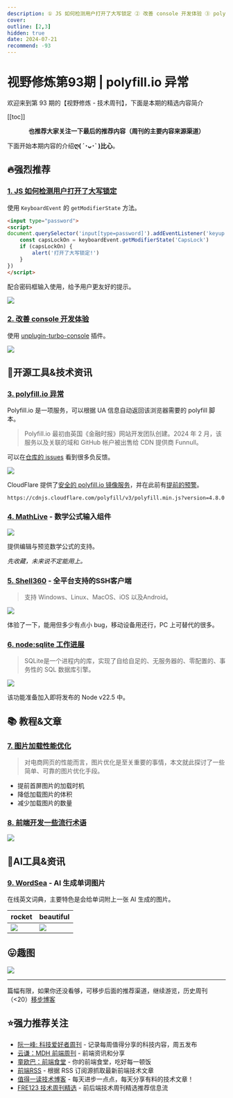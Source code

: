 ```yaml
---
description: ① JS 如何检测用户打开了大写锁定 ② 改善 console 开发体验 ③ polyfill.io 异常④ MathLive - 数学公式输入组件 ⑤ Shell360 - 全平台支持的SSH客户端 ⑥ node:sqlite 工作进展 ⑦ 图片加载性能优化 ⑧ 前端开发一些流行术语 ⑨ WordSea - AI 生成单词图片
cover: 
outline: [2,3]
hidden: true
date: 2024-07-21
recommend: -93
---
```


# 视野修炼第93期 | polyfill.io 异常

欢迎来到第 93 期的【视野修炼 - 技术周刊】，下面是本期的精选内容简介

[[toc]]

<center>

**​也推荐大家关注一下最后的推荐内容（周刊的主要内容来源渠道）**

</center>

下面开始本期内容的介绍**ღ( ´･ᴗ･` )比心**。

## 🔥强烈推荐
### [1. JS 如何检测用户打开了大写锁定](https://davidwalsh.name/detect-caps-lock)

使用 `KeyboardEvent` 的 `getModifierState` 方法。

```html
<input type="password">
<script>
document.querySelector('input[type=password]').addEventListener('keyup', (keyboardEvent) => {
    const capsLockOn = keyboardEvent.getModifierState('CapsLock')
    if (capsLockOn) {
        alert('打开了大写锁定!')
    }
})
</script>
```
配合密码框输入使用，给予用户更友好的提示。

![](https://cdn.upyun.sugarat.top/mdImg/sugar/04939ed70ba30350591ebde022863388)

### [2. 改善 console 开发体验](https://github.com/unplugin/unplugin-turbo-console)

使用 [unplugin-turbo-console](https://utc.yuy1n.io/) 插件。

![](https://cdn.upyun.sugarat.top/mdImg/sugar/3b5ec80b93256dc13327d2adce8e1a61)

## 🔧开源工具&技术资讯
### [3. polyfill.io 异常](https://mp.weixin.qq.com/s/HSHvCS9bbDjm5cxCjAq45A?poc_token=HAAMnWajiLDMWe9FjX59n-j4TQHV8ZZUe_OTXfS4)

Polyfill.io 是一项服务，可以根据 UA 信息自动返回该浏览器需要的 polyfill 脚本。

>Polyfill.io 最初由英国《金融时报》网站开发团队创建。2024 年 2 月，该服务以及关联的域和 GitHub 帐户被出售给 CDN 提供商 Funnull。

可以在[仓库的 issues](https://github.com/polyfillpolyfill/polyfill-service/issues) 看到很多负反馈。

![](https://cdn.upyun.sugarat.top/mdImg/sugar/12894dd3548c6cc30c0979d483ecf988)

CloudFlare 提供了[安全的 polyfill.io 镜像服务](https://cdnjs.cloudflare.com/polyfill/)，并在此前有[提前的预警](https://blog.cloudflare.com/polyfill-io-now-available-on-cdnjs-reduce-your-supply-chain-risk)。

`https://cdnjs.cloudflare.com/polyfill/v3/polyfill.min.js?version=4.8.0`

### [4. MathLive](https://github.com/arnog/mathlive?tab=readme-ov-file) - 数学公式输入组件

![](https://cdn.upyun.sugarat.top/mdImg/sugar/7801d880fbbec23c09e84a9100ac4dc4)

提供编辑与预览数学公式的支持。

*先收藏，未来说不定能用上。*

### [5. Shell360](https://github.com/shell360/release) - 全平台支持的SSH客户端
>支持 Windows、Linux、MacOS、iOS 以及Android。

![](https://cdn.upyun.sugarat.top/mdImg/sugar/423e94ce9c1dafdc8ab0f37390901cb7)

体验了一下，能用但多少有点小 bug，移动设备用还行，PC 上可替代的很多。

### [6. node:sqlite 工作进展](https://github.com/nodejs/node/pull/53752#issuecomment-2227295638)

>SQLite是一个进程内的库，实现了自给自足的、无服务器的、零配置的、事务性的 SQL 数据库引擎。

![](https://cdn.upyun.sugarat.top/mdImg/sugar/59f222bbe3aba304f4df43322ca4eb86)

该功能准备加入即将发布的 Node v22.5 中。

## 📚 教程&文章
### [7. 图片加载性能优化](https://mp.weixin.qq.com/s/6YUuE8IJ-B9XF9On6LmLKw)

>对电商网页的性能而言，图片优化是至关重要的事情，本文就此探讨了一些简单、可靠的图片优化手段。

* 提前首屏图片的加载时机
* 降低加载图片的体积
* 减少加载图片的数量

### [8. 前端开发一些流行术语](https://remotesynthesis.com/blog/navigaitng-frontend-buzzwords/)

![](https://cdn.upyun.sugarat.top/mdImg/sugar/fb6f39cb27e3617039f9de424dec07c8)

## 🤖AI工具&资讯
### [9. WordSea](https://wordsea.xyz/) - AI 生成单词图片

在线英文词典，主要特色是会给单词附上一张 AI 生成的图片。

| rocket                                                                          | beautiful                                                                       |
| ------------------------------------------------------------------------------- | ------------------------------------------------------------------------------- |
| ![](https://cdn.upyun.sugarat.top/mdImg/sugar/b39bc285553545b8e296792972e9e17e) | ![](https://cdn.upyun.sugarat.top/mdImg/sugar/be7308e8b53b40e523a0793d6ca2cf62) |


## 😛趣图

![](https://cdn.upyun.sugarat.top/mdImg/sugar/4afcc5c7adfa7c823b302dd6a0c1b9b6)

---

篇幅有限，如果你还没看够，可移步后面的推荐渠道，继续游览，历史周刊（<20）[移步博客](https://sugarat.top/weekly/index.html)

## ⭐️强力推荐关注

* [阮一峰: 科技爱好者周刊](https://www.ruanyifeng.com/blog/archives.html) - 记录每周值得分享的科技内容，周五发布
* [云谦：MDH 前端周刊](https://sorrycc.com/mdh/) - 前端资讯和分享
* [童欧巴：前端食堂](https://github.com/Geekhyt/weekly) - 你的前端食堂，吃好每一顿饭
* [前端RSS](https://fed.chanceyu.com/) - 根据 RSS 订阅源抓取最新前端技术文章
* [值得一读技术博客](https://daily-blog.chlinlearn.top/) - 每天进步一点点，每天分享有料的技术文章！
* [FRE123 技术周刊精选](https://www.fre123.com/weekly) - 前后端技术周刊精选推荐信息流
